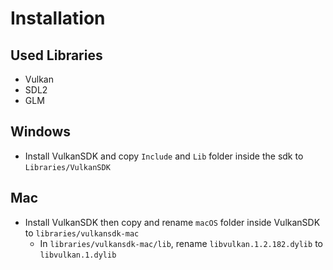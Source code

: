 # Installation

## Used Libraries
- Vulkan
- SDL2
- GLM

## Windows
- Install VulkanSDK and copy `Include` and `Lib` folder inside the sdk to `Libraries/VulkanSDK`

## Mac
- Install VulkanSDK then copy and rename `macOS` folder inside VulkanSDK to `libraries/vulkansdk-mac`
    - In `libraries/vulkansdk-mac/lib`, rename `libvulkan.1.2.182.dylib` to `libvulkan.1.dylib`
    